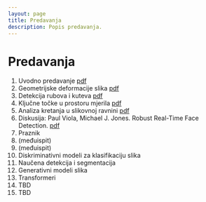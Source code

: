 ```yaml
---
layout: page
title: Predavanja
description: Popis predavanja.
---
```


# Predavanja
1. Uvodno predavanje [pdf](http://www.zemris.fer.hr/~ssegvic/vision/cv_intro.pdf)
2. Geometrijske deformacije slika [pdf](https://github.com/cvunizg/cvunizg.github.io/blob/main/P2.pdf)
3. Detekcija rubova i kuteva [pdf](http://www.zemris.fer.hr/~ssegvic/vision/cv_gradients.pdf)
4. Ključne točke u prostoru mjerila [pdf](https://github.com/cvunizg/cvunizg.github.io/blob/main/racvid04.pdf)
5. Analiza kretanja u slikovnoj ravnini [pdf](https://github.com/cvunizg/cvunizg.github.io/blob/main/RacVid_P5_motion.pdf)
6. Diskusija: Paul Viola, Michael J. Jones. Robust Real-Time Face Detection. [pdf](https://link.springer.com/content/pdf/10.1023/B:VISI.0000013087.49260.fb.pdf)
7. Praznik
8. (međuispit)
9. (međuispit)
10. Diskriminativni modeli za klasifikaciju slika
11. Naučena detekcija i segmentacija
12. Generativni modeli slika
13. Transformeri
14. TBD
15. TBD

